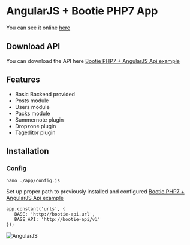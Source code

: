 # AngularJS + Bootie PHP7 App

You can see it online [here](http://bootie-angularjs.devmeta.net)

## Download API

You can download the API here [Bootie PHP7 + AngularJS Api example](https://github.com/devmeta/bootie-angular-api)

## Features

- Basic Backend provided
- Posts module
- Users module
- Packs module
- Summernote plugin
- Dropzone plugin
- Tageditor plugin

## Installation

### Config

```
nano ./app/config.js
```

Set up proper path to previously installed and configured [Bootie PHP7 + AngularJS Api example](https://github.com/devmeta/bootie-angular-api)

```
app.constant('urls', {
   BASE: 'http://bootie-api.url',
   BASE_API: 'http://bootie-api/v1'
});
```

![AngularJS](http://ivanmiranda.me/html/images/blog/angular.png)